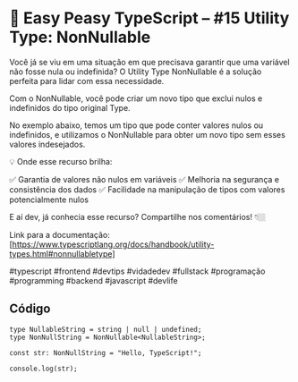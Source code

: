 # 🧠 Easy Peasy TypeScript – #15 Utility Type: NonNullable

Você já se viu em uma situação em que precisava garantir que uma variável não fosse nula ou indefinida? O Utility Type NonNullable é a solução perfeita para lidar com essa necessidade.

Com o NonNullable<Type>, você pode criar um novo tipo que exclui nulos e indefinidos do tipo original Type.

No exemplo abaixo, temos um tipo que pode conter valores nulos ou indefinidos, e utilizamos o NonNullable para obter um novo tipo sem esses valores indesejados.

💡 Onde esse recurso brilha:

✅ Garantia de valores não nulos em variáveis
✅ Melhoria na segurança e consistência dos dados
✅ Facilidade na manipulação de tipos com valores potencialmente nulos

E aí dev, já conhecia esse recurso? Compartilhe nos comentários! 👇🏼

Link para a documentação: [https://www.typescriptlang.org/docs/handbook/utility-types.html#nonnullabletype]

#typescript #frontend #devtips #vidadedev #fullstack #programação #programming #backend #javascript #devlife

## Código
```
type NullableString = string | null | undefined;
type NonNullString = NonNullable<NullableString>;

const str: NonNullString = "Hello, TypeScript!";

console.log(str);
```